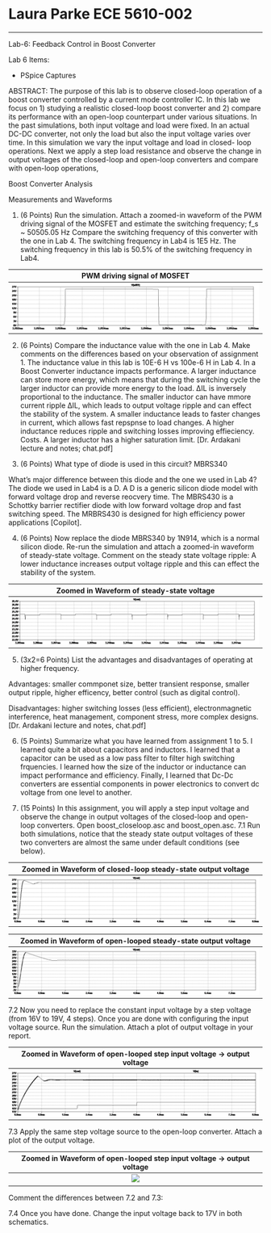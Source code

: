 # Laura Parke ECE 5610-002
---------------------------------------------------------
Lab-6: Feedback Control in Boost Converter

Lab 6 Items:
- PSpice Captures

ABSTRACT: The purpose of this lab is to observe closed-loop operation of a boost converter controlled by a current mode controller IC. In this lab we focus on 1) studying a realistic closed-loop boost converter and 2) compare its performance with an open-loop counterpart under various situations.  In the past simulations, both input voltage and load were fixed. In an actual DC-DC converter, not only the load but also the input voltage varies over time. In this simulation we vary the input voltage and load in closed- loop operations.  Next we apply a step load resistance and observe the change in output voltages of the closed-loop and open-loop converters and compare with open-loop operations,

Boost Converter Analysis

Measurements and Waveforms

1. (6 Points) Run the simulation. Attach a zoomed-in waveform of the PWM driving signal of the MOSFET and estimate the switching frequency;  f_s ~ 50505.05 Hz
Compare the switching frequency of this converter with the one in Lab 4.  The switching frequency in Lab4 is 1E5 Hz.  The switching frequency in this lab is 50.5% of the switching frequency in Lab4.

 PWM driving signal of MOSFET |
:-------------------------:|
![](6data/boost_closeloop_Vg.bmp) |

2. (6 Points) Compare the inductance value with the one in Lab 4. Make comments on the differences based on your observation of assignment 1.  The inductance value in this lab is 10E-6 H vs 100e-6 H in Lab 4.  In a Boost Converter inductance impacts performance.  A larger inductance can store more energy, which means that during the switching cycle the larger inductor can provide more energy to the load.  ΔIL​ is inversely proportional to the inductance.  The smaller inductor can have mmore current ripple  ΔIL​, which leads to output voltage ripple and can effect the stability of the system.  A smaller inductance leads to faster changes in current, which allows fast repspnse to load changes.  A higher inductance reduces ripple and switching losses improving effieciency.  Costs.  A larger inductor has a higher saturation limit. [Dr. Ardakani lecture and notes; chat.pdf]

3. (6 Points) What type of diode is used in this circuit? MBRS340

What’s major difference between this diode and the one we used in Lab 4?  The diode we used in Lab4 is a D.  A D is a generic silicon diode model with forward voltage drop and reverse reocvery time.  The MBRS430 is a Schottky barrier rectifier diode with low forward voltage drop and fast switching speed.  The MRBRS430 is designed for high efficiency power applications [Copilot].

4. (6 Points) Now replace the diode MBRS340 by 1N914, which is a normal silicon diode. Re-run the simulation and attach a zoomed-in waveform of steady-state voltage. Comment on the steady state voltage ripple: A lower inductance increases output voltage ripple and this can effect the stability of the system.

 Zoomed in Waveform of steady-state voltage |
:-------------------------:|
![](6data/boost_closeloop_ss.bmp) |

5. (3x2=6 Points) List the advantages and disadvantages of operating at higher frequency.  

Advantages: smaller commponet size, better transient response, smaller output ripple, higher efficency, better control (such as digital control).

Disadvantages: higher switching losses (less efficient), electronmagnetic interference, heat management, component stress, more complex designs.  [Dr. Ardakani lecture and notes, chat.pdf]

6. (5 Points) Summarize what you have learned from assignment 1 to 5.  I learned quite a bit about capacitors and inductors.  I learned that a capacitor can be used as a low pass filter to filter high switching frquencies.  I learned how the size of the inductor or inductance can impact performance and efficiency. Finally, I learned that Dc-Dc converters are essential components in power electronics to convert dc voltage from one level to another.

7. (15 Points) In this assignment, you will apply a step input voltage and observe the change in output voltages of the closed-loop and open-loop converters. Open boost_closeloop.asc and boost_open.asc.
7.1 Run both simulations, notice that the steady state output voltages of these two converters are almost the same under default conditions (see below).

 Zoomed in Waveform of closed-loop steady-state output voltage |
:-------------------------:|
![](6data/boost_closeloop_ss_vo.bmp) |

 Zoomed in Waveform of open-looped steady-state output voltage |
:-------------------------:|
![](6data/boost_open_ss_vo.bmp) |

7.2 Now you need to replace the constant input voltage by a step voltage (from 16V to 19V, 4 steps).
Once you are done with configuring the input voltage source. Run the simulation. Attach a plot of output voltage in your report.

 Zoomed in Waveform of open-looped step input voltage -> output voltage |
:-------------------------:|
![](6data/boost_closeloop_step.bmp) |

7.3 Apply the same step voltage source to the open-loop converter. Attach a plot of the output voltage. 

 Zoomed in Waveform of open-looped step input voltage -> output voltage |
:-------------------------:|
![](6data/boost_openloop_step.bmp) |

Comment the differences between 7.2 and 7.3:

7.4 Once you have done. Change the input voltage back to 17V in both schematics.
